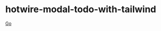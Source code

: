 # hotwire-modal-todo-with-tailwind

[Go](https://www.hotrails.dev/articles/rails-modals-with-hotwire)
